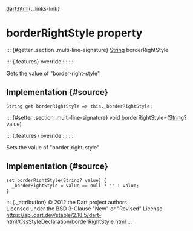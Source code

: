 [dart:html](../../dart-html/dart-html-library){._links-link}

borderRightStyle property
=========================

::: {#getter .section .multi-line-signature}
[String](../../dart-core/string-class) borderRightStyle

::: {.features}
override
:::
:::

Gets the value of \"border-right-style\"

Implementation {#source}
--------------

``` {.language-dart data-language="dart"}
String get borderRightStyle => this._borderRightStyle;
```

::: {#setter .section .multi-line-signature}
void borderRightStyle=([String](../../dart-core/string-class)? value)

::: {.features}
override
:::
:::

Sets the value of \"border-right-style\"

Implementation {#source}
--------------

``` {.language-dart data-language="dart"}
set borderRightStyle(String? value) {
  _borderRightStyle = value == null ? '' : value;
}
```

::: {._attribution}
© 2012 the Dart project authors\
Licensed under the BSD 3-Clause \"New\" or \"Revised\" License.\
<https://api.dart.dev/stable/2.18.5/dart-html/CssStyleDeclaration/borderRightStyle.html>
:::
